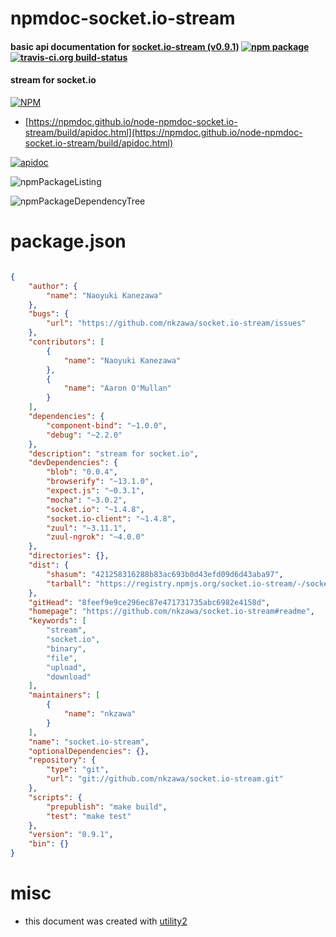 # npmdoc-socket.io-stream

#### basic api documentation for  [socket.io-stream (v0.9.1)](https://github.com/nkzawa/socket.io-stream#readme)  [![npm package](https://img.shields.io/npm/v/npmdoc-socket.io-stream.svg?style=flat-square)](https://www.npmjs.org/package/npmdoc-socket.io-stream) [![travis-ci.org build-status](https://api.travis-ci.org/npmdoc/node-npmdoc-socket.io-stream.svg)](https://travis-ci.org/npmdoc/node-npmdoc-socket.io-stream)

#### stream for socket.io

[![NPM](https://nodei.co/npm/socket.io-stream.png?downloads=true&downloadRank=true&stars=true)](https://www.npmjs.com/package/socket.io-stream)

- [https://npmdoc.github.io/node-npmdoc-socket.io-stream/build/apidoc.html](https://npmdoc.github.io/node-npmdoc-socket.io-stream/build/apidoc.html)

[![apidoc](https://npmdoc.github.io/node-npmdoc-socket.io-stream/build/screenCapture.buildCi.browser.%252Ftmp%252Fbuild%252Fapidoc.html.png)](https://npmdoc.github.io/node-npmdoc-socket.io-stream/build/apidoc.html)

![npmPackageListing](https://npmdoc.github.io/node-npmdoc-socket.io-stream/build/screenCapture.npmPackageListing.svg)

![npmPackageDependencyTree](https://npmdoc.github.io/node-npmdoc-socket.io-stream/build/screenCapture.npmPackageDependencyTree.svg)



# package.json

```json

{
    "author": {
        "name": "Naoyuki Kanezawa"
    },
    "bugs": {
        "url": "https://github.com/nkzawa/socket.io-stream/issues"
    },
    "contributors": [
        {
            "name": "Naoyuki Kanezawa"
        },
        {
            "name": "Aaron O'Mullan"
        }
    ],
    "dependencies": {
        "component-bind": "~1.0.0",
        "debug": "~2.2.0"
    },
    "description": "stream for socket.io",
    "devDependencies": {
        "blob": "0.0.4",
        "browserify": "~13.1.0",
        "expect.js": "~0.3.1",
        "mocha": "~3.0.2",
        "socket.io": "~1.4.8",
        "socket.io-client": "~1.4.8",
        "zuul": "~3.11.1",
        "zuul-ngrok": "~4.0.0"
    },
    "directories": {},
    "dist": {
        "shasum": "421258316288b83ac693b0d43efd09d6d43aba97",
        "tarball": "https://registry.npmjs.org/socket.io-stream/-/socket.io-stream-0.9.1.tgz"
    },
    "gitHead": "8feef9e9ce296ec87e471731735abc6982e4158d",
    "homepage": "https://github.com/nkzawa/socket.io-stream#readme",
    "keywords": [
        "stream",
        "socket.io",
        "binary",
        "file",
        "upload",
        "download"
    ],
    "maintainers": [
        {
            "name": "nkzawa"
        }
    ],
    "name": "socket.io-stream",
    "optionalDependencies": {},
    "repository": {
        "type": "git",
        "url": "git://github.com/nkzawa/socket.io-stream.git"
    },
    "scripts": {
        "prepublish": "make build",
        "test": "make test"
    },
    "version": "0.9.1",
    "bin": {}
}
```



# misc
- this document was created with [utility2](https://github.com/kaizhu256/node-utility2)
